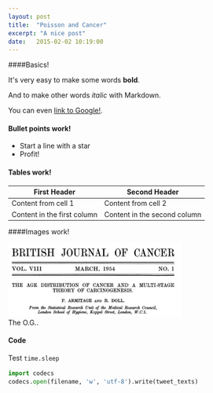 ```yaml
---
layout: post
title:  "Poisson and Cancer"
excerpt: "A nice post"
date:   2015-02-02 10:19:00
---
```


####Basics!

It's very easy to make some words **bold**.

And to make other words *italic* with Markdown. 

You can even [link to Google!](http://google.com).

#### Bullet points work!

* Start a line with a star
* Profit!

#### Tables work!

First Header | Second Header
------------ | -------------
Content from cell 1 | Content from cell 2
Content in the first column | Content in the second column

####Images work!

<div class="imgcap">
<img src="/assets/cancer_1.jpg" width="70%">
<div class="thecap">The O.G.</a>.</div>
</div>

#### Code

Test `time.sleep`

```python
import codecs
codecs.open(filename, 'w', 'utf-8').write(tweet_texts)
```
